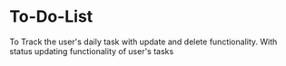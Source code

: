 # To-Do-List
To Track the user's daily task with update and delete functionality. With status updating functionality of user's tasks
